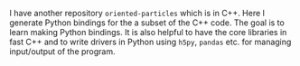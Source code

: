 I have another repository `oriented-particles` which is in C++. Here I generate Python bindings for the a subset of the C++ code. The goal is to learn making Python bindings. It is also helpful to have the core libraries in fast C++ and to write drivers in Python using `h5py`, `pandas` etc. for managing input/output of the program.
